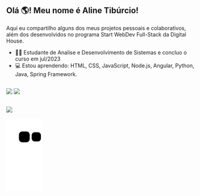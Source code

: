 ## Olá 🌎! Meu nome é Aline Tibúrcio!

Aqui eu compartilho alguns dos meus projetos pessoais e colaborativos, além dos desenvolvidos no programa Start WebDev Full-Stack da Digital House.

- 👩‍🎓 Estudante de Analise e Desenvolvimento de Sistemas e concluo o curso em jul/2023                
- 💻 Estou aprendendo: HTML, CSS, JavaScript, Node.js, Angular, Python, Java, Spring Framework.

##

<div>
  <href="https://github.com/alinnetiburcio">
  <img height="180em" src="https://github-readme-stats.vercel.app/api?username=alinnetiburcio&show_icons=true&theme=dracula&include_all_commits=true&count_private=true"/>
  <img height="180em" src="https://github-readme-stats.vercel.app/api/top-langs/?username=alinnetiburcio&layout=compact&langs_count=168theme=dracula"/>  
</div>
  
##
  
<div>  
<a href="https://www.linkedin.com/in/alinetiburcio/" target="_blank"><img src="https://img.shields.io/badge/LinkedIn-0077B5?style=for-the-badge&logo=linkedin&logoColor=white" target="_blank"></a>
</div>
  
![Snake animation](https://github.com/alinnetiburcio//alinnetiburcio/blob/output/github-contribution-grid-snake.svg)

